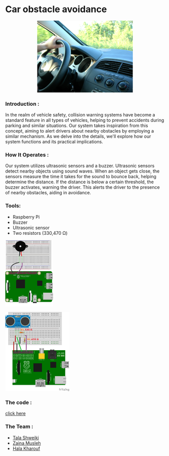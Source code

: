 # Car obstacle avoidance

<p align="center">
<picture>
  <img alt="car" src="R.jpeg" width="60%" hight="40%" >
</picture>
</p>

### Introduction : 
In the realm of vehicle safety, collision warning systems have become a standard feature in all types of vehicles, helping to prevent accidents during parking and similar situations. Our system takes inspiration from this concept, aiming to alert drivers about nearby obstacles by employing a similar mechanism. As we delve into the details, we'll explore how our system functions and its practical implications.

### How It Operates : 
Our system utilizes ultrasonic sensors and a buzzer. Ultrasonic sensors detect nearby objects using sound waves. When an object gets close, the sensors measure the time it takes for the sound to bounce back, helping determine the distance. If the distance is below a certain threshold, the buzzer activates, warning the driver. This alerts the driver to the presence of nearby obstacles, aiding in avoidance.


### Tools:
* Raspberry Pi
* Buzzer
* Ultrasonic sensor
* Two resistors (330,470 Ω)

  
<p align="ceret">
<picture>
  <img alt="buzzer" src="buzzer.jpg" width="30%" hight="40%" >
</picture>
</p>
<p align="left">
<picture>
  <img alt="ultrasonic" src="ultra.webp" width="40%" hight="40%" >
</picture>
</p>

### The code :
[click here](test2.py)

### The Team :
* [Tala Shweiki](https://github.com/talashweiki)
* [Zaina Musleh](https://github.com/Zainamusleh)
* [Hala Kharouf](https://github.com/hala214)






